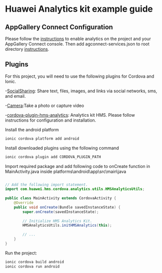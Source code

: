 # Huawei Analytics kit example guide

## AppGallery Connect Configuration
Please follow the [instructions](https://developer.huawei.com/consumer/en/doc/development/HMS-Plugin-Guides/config-agc-0000001050134733) to enable analytics on the project and your AppGallery Connect console. Then add agconnect-services.json to root directory [instructions](https://developer.huawei.com/consumer/en/doc/development/HMS-Plugin-Guides/integrating-plugin-0000001050134741).


## Plugins
For this project, you will need to use the following plugins for Cordova and Ionic.

-[SocialSharing](https://ionicframework.com/docs/native/social-sharing): Share text, files, images, and links via social networks, sms, and email.

-[Camera](https://ionicframework.com/docs/native/camera):Take a photo or capture video

-[cordova-plugin-hms-analytics](https://developer.huawei.com/consumer/en/doc/development/HMS-Plugin-Guides/integrating-plugin-0000001050134741): Analytics kit HMS. Please follow instructions for configuration and installation.

Install the android platform 

```bash
ionic cordova platform add android
```
Install downloaded plugins using the following command

```bash
ionic cordova plugin add CORDOVA_PLUGIN_PATH
```

Import required package and add following code to onCreate function in MainActivity.java inside platforms\android\app\src\main\java
```java

// Add the following import statement.
import com.huawei.hms.cordova.analytics.utils.HMSAnalyticsUtils; 
 
public class MainActivity extends CordovaActivity {
    @Override
    public void onCreate(Bundle savedInstanceState) {
        super.onCreate(savedInstanceState);
 
        // Initialize HMS Analytics Kit.
        HMSAnalyticsUtils.initHMSAnalytics(this);
        
        // ...
    }
}
```

Run the project: 
```bash
ionic cordova build android
ionic cordova run android
```